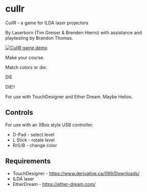 # cullr
CullR - a game for ILDA laser projectors

By Laserborn (Tim Greiser & Brenden Hierro) with assistance and playtesting by Brandon Thomas.

[![CullR game demo](http://img.youtube.com/vi/JM-AGO77ccQ/0.jpg)](https://www.youtube.com/watch?v=JM-AGO77ccQ "CullR game demo")

Make your course.

Match colors or die.

DIE

DIE!!

For use with TouchDesigner and Ether Dream. Maybe Helios.

## Controls

For use with an XBox style USB controller.

- D-Pad   - select level
- L Stick - rotate level
- R/G/B   - change color

## Requirements

- TouchDesigner - https://www.derivative.ca/099/Downloads/
- ILDA laser
- EtherDream - https://ether-dream.com/

